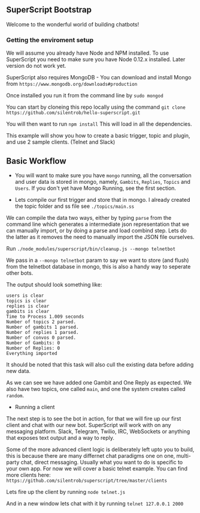 ## SuperScript Bootstrap

Welcome to the wonderful world of building chatbots!


### Getting the enviroment setup

We will assume you already have Node and NPM installed. To use SuperScript you need to make sure you have Node 0.12.x installed. Later version do not work yet.

SuperScript also requires MongoDB - You can download and install Mongo from `https://www.mongodb.org/downloads#production`

Once installed you run it from the command line by `sudo mongod`

You can start by cloneing this repo locally using the command 
`git clone https://github.com/silentrob/hello-superscript.git`

You will then want to run `npm install` This will load in all the dependencies. 

This example will show you how to create a basic trigger, topic and plugin, and use 2 sample clients. (Telnet and Slack)

## Basic Workflow

* You will want to make sure you have `mongo` running, all the conversation and user data is stored in mongo, namely, `Gambits`, `Replies`, `Topics` and `Users`. If you don't yet have Mongo Running, see the first section.

* Lets compile our first trigger and store that in mongo. I already created the topic folder and ss file see `./topics/main.ss` 

We can compile the data two ways, either by typing `parse` from the command line which generates a intermediate json representation that we can manually import, or by doing a parse and load combind step. Lets do the latter as it removes the need to manually import the JSON file ourselves.

Run `./node_modules/superscript/bin/cleanup.js --mongo telnetbot`

We pass in a `--mongo telnetbot` param to say we want to store (and flush) from the telnetbot database in mongo, this is also a handy way to seperate other bots.

The output should look something like:
```
users is clear
topics is clear
replies is clear
gambits is clear
Time to Process 1.009 seconds
Number of topics 2 parsed.
Number of gambits 1 parsed.
Number of replies 1 parsed.
Number of convos 0 parsed.
Number of Gambits: 0
Number of Replies: 0
Everything imported
```

It should be noted that this task will also cull the existing data before adding new data.

As we can see we have added one Gambit and One Reply as expected. We also have two topics, one called `main`, and one the system creates called `random`.

* Running a client

The next step is to see the bot in action, for that we will fire up our first client and chat with our new bot. SuperScript will work with on any messaging platform. Slack, Telegram, Twilio, IRC, WebSockets or anything that exposes text output and a way to reply.

Some of the more advanced client logic is deliberately left upto you to build, this is because there are many differnet chat paradigms one on one, multi-party chat, direct messaging. Usually what you want to do is specific to your own app. For now we will cover a basic telnet example. You can find more clients here: `https://github.com/silentrob/superscript/tree/master/clients`

Lets fire up the client by running `node telnet.js`

And in a new window lets chat with it by running `telnet 127.0.0.1 2000`


